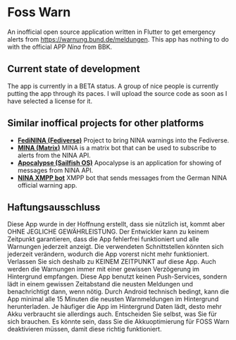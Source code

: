 # Foss Warn
An inofficial open source application written in Flutter to get emergency alerts from https://warnung.bund.de/meldungen. This app has nothing to do with the official APP *Nina* from BBK.

## Current state of development
The app is currently in a BETA status. A group of nice people is currently putting the app through its paces. I will upload the source code as soon as I have selected a license for it.

## Similar inoffical projects for other platforms
* [**FediNINA (Fediverse)**](https://meta.prepedia.org/wiki/FediNINA) Project to bring NINA warnings into the Fediverse.
* [**MINA (Matrix)**](https://github.com/djmaze/nina-matrix-bot) MINA is a matrix bot that can be used to subscribe to alerts from the NINA API.
* [**Apocalypse (Sailfish OS)**](https://github.com/black-sheep-dev/harbour-apocalypse) Apocalypse is an application for showing of messages from NINA API.
* [**NINA XMPP bot**](https://github.com/jplitza/nina_xmpp) XMPP bot that sends messages from the German NINA official warning app.



## Haftungsausschluss 
Diese App wurde in der Hoffnung erstellt, dass sie nützlich ist, kommt aber OHNE JEGLICHE GEWÄHRLEISTUNG. Der Entwickler kann zu keinem Zeitpunkt garantieren, dass die App fehlerfrei funktioniert und alle Warnungen jederzeit anzeigt. Die verwendeten Schnittstellen könnten sich jederzeit verändern, wodurch die App vorerst nicht mehr funktioniert. Verlassen Sie sich deshalb zu KEINEM ZEITPUNKT auf diese App. Auch werden die Warnungen immer mit einer gewissen Verzögerung im Hintergrund empfangen. Diese App benutzt keinen Push-Services, sondern lädt in einem gewissen Zeitabstand die neusten Meldungen und benachrichtigt dann, wenn nötig. Durch Android technisch bedingt, kann die App minimal alle 15 Minuten die neusten Warnmeldungen im Hintergrund herunterladen. Je häufiger die App im Hintergrund Daten lädt, desto mehr Akku verbraucht sie allerdings auch. Entscheiden Sie selbst, was Sie für sich brauchen. Es könnte sein, dass Sie die Akkuoptimierung für FOSS Warn deaktivieren müssen, damit diese richtig funktioniert.
